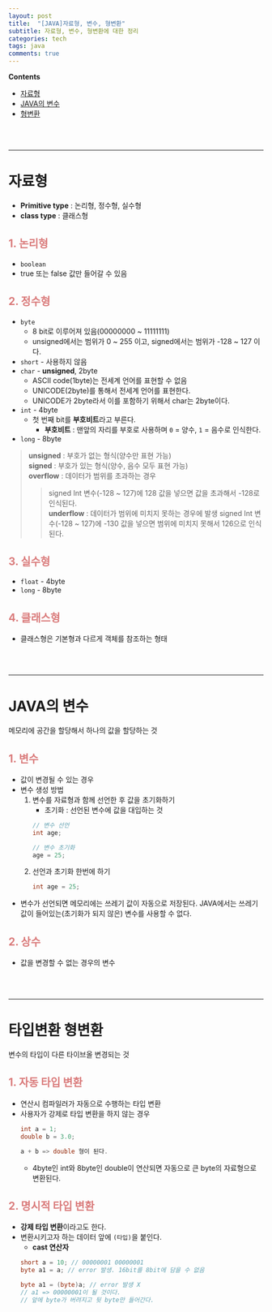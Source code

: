 ```yaml
---
layout: post
title:  "[JAVA]자료형, 변수, 형변환"
subtitle: 자료형, 변수, 형변환에 대한 정리
categories: tech
tags: java
comments: true
---
```

**Contents**
- [자료형](#자료형)
- [JAVA의 변수](#java의-변수)
- [형변환](#형변환)


<br/>
<br/>

---
# 자료형
- **Primitive type** : 논리형, 정수형, 실수형 
- **class type** : 클래스형

## <span style="color:#da7c7c">1. 논리형</span>
- `boolean`
- true 또는 false 값만 들어갈 수 있음

## <span style="color:#da7c7c">2. 정수형</span>
- `byte`
    - 8 bit로 이루어져 있음(00000000 ~ 11111111)
    - unsigned에서는 범위가 0 ~ 255 이고, signed에서는 범위가 -128 ~ 127 이다.
- `short` - 사용하지 않음
- `char` - **unsigned**, 2byte
    - ASCII code(1byte)는 전세계 언어를 표현할 수 없음
    - UNICODE(2byte)를 통해서 전세계 언어를 표현한다.
    - UNICODE가 2byte라서 이를 포함하기 위해서 char는 2byte이다.
- `int` - 4byte
    - 첫 번째 bit를 **부호비트**라고 부른다.
        - **부호비트** : 맨앞의 자리를 부호로 사용하며 `0` = 양수, `1` = 음수로 인식한다.
- `long` - 8byte

> <SPAN STYLE="font-weight:bold">unsigned</span> : 부호가 없는 형식(양수만 표현 가능)  
> <SPAN STYLE="font-weight:bold">signed</span> : 부호가 있는 형식(양수, 음수 모두 표현 가능)  
> <SPAN STYLE="font-weight:bold">overflow</span> : 데이터가 범위를 초과하는 경우  
>> signed Int 변수(-128 ~ 127)에 128 값을 넣으면 값을 초과해서 -128로 인식된다.  
> <SPAN STYLE="font-weight:bold">underflow</span> : 데이터가 범위에 미치지 못하는 경우에 발생
>> signed Int 변수(-128 ~ 127)에 -130 값을 넣으면 범위에 미치지 못해서 126으로 인식된다.


## <span style="color:#da7c7c">3. 실수형</span>
- `float` - 4byte
- `long` - 8byte

## <span style="color:#da7c7c">4. 클래스형</span>
- 클래스형은 기본형과 다르게 객체를 참조하는 형태

<br/>
<br/>
<hr>

# JAVA의 변수
메모리에 공간을 할당해서 하나의 값을 할당하는 것

## <span style="color:#da7c7c">1. 변수</span>
- 값이 변경될 수 있는 경우
- 변수 생성 방법
    1. 변수를 자료형과 함께 선언한 후 값을 초기화하기
        - 초기화 : 선언된 변수에 값을 대입하는 것
        ```java
        // 변수 선언
        int age;

        // 변수 초기화
        age = 25;
        ```
    2. 선언과 초기화 한번에 하기
        ```java
        int age = 25;
        ```
- 변수가 선언되면 메모리에는 쓰레기 값이 자동으로 저장된다. JAVA에서는 쓰레기 값이 들어있는(초기화가 되지 않은) 변수를 사용할 수 없다.


## <span style="color:#da7c7c">2. 상수</span>
- 값을 변경할 수 없는 경우의 변수

<br/>
<br/>
<hr>

# 타입변환 형변환
변수의 타입이 다른 타이브올 변경되는 것

## <span style="color:#da7c7c">1. 자동 타입 변환</span>
- 연산시 컴파일러가 자동으로 수행하는 타입 변환
- 사용자가 강제로 타입 변환을 하지 않는 경우
    ```java
    int a = 1;
    double b = 3.0;

    a + b => double 형이 된다.
    ```
    - 4byte인 int와 8byte인 double이 연산되면 자동으로 큰 byte의 자료형으로 변환된다.

## <span style="color:#da7c7c">2. 명시적 타입 변환</span>
- **강제 타입 변환**이라고도 한다.
- 변환시키고자 하는 데이터 앞에 `(타입)`을 붙인다.
    - **cast 연산자**
    ```java
    short a = 10; // 00000001 00000001
    byte a1 = a; // error 발생. 16bit를 8bit에 담을 수 없음

    byte a1 = (byte)a; // error 발생 X
    // a1 => 00000001이 될 것이다. 
    // 앞에 byte가 버려지고 뒷 byte만 들어간다.
    ```

